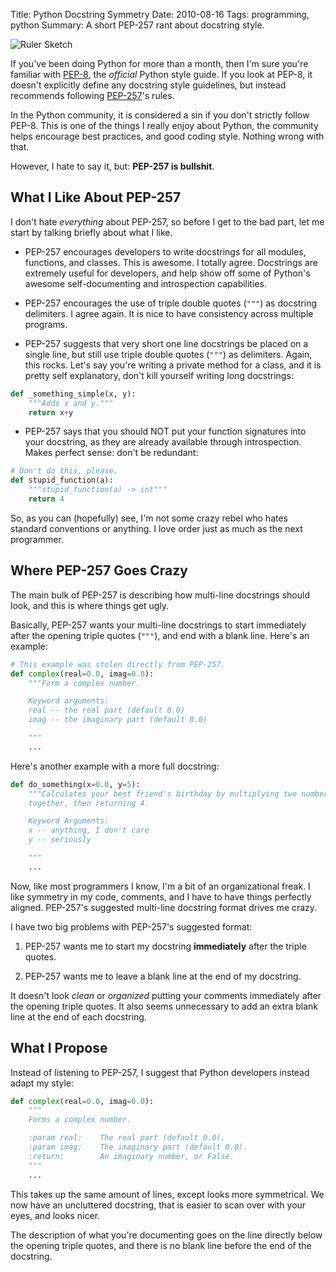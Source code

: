 Title: Python Docstring Symmetry
Date: 2010-08-16
Tags: programming, python
Summary:
    A short PEP-257 rant about docstring style.


![Ruler Sketch][]


If you've been doing Python for more than a month, then I'm sure you're
familiar with [PEP-8][], the *official* Python style guide.  If you look at
PEP-8, it doesn't explicitly define any docstring style guidelines, but instead
recommends following [PEP-257][]'s rules.

In the Python community, it is considered a sin if you don't strictly follow
PEP-8.  This is one of the things I really enjoy about Python, the community
helps encourage best practices, and good coding style.  Nothing wrong with
that.

However, I hate to say it, but: **PEP-257 is bullshit**.


## What I Like About PEP-257

I don't hate *everything* about PEP-257, so before I get to the bad part, let
me start by talking briefly about what I like.

-   PEP-257 encourages developers to write docstrings for all modules,
    functions, and classes.  This is awesome.  I totally agree.  Docstrings are
    extremely useful for developers, and help show off some of Python's awesome
    self-documenting and introspection capabilities.

-   PEP-257 encourages the use of triple double quotes (`"""`) as docstring
    delimiters.  I agree again.  It is nice to have consistency across multiple
    programs.

-   PEP-257 suggests that very short one line docstrings be placed on a single
    line, but still use triple double quotes (`"""`) as delimiters.  Again,
    this rocks.  Let's say you're writing a private method for a class, and it
    is pretty self explanatory, don't kill yourself writing long docstrings:

```python
def _something_simple(x, y):
    """Adds x and y."""
    return x+y
```

-   PEP-257 says that you should NOT put your function signatures into your
    docstring, as they are already available through introspection.  Makes
    perfect sense: don't be redundant:

```python
# Don't do this, please.
def stupid_function(a):
    """stupid_function(a) -> int"""
    return 4
```

So, as you can (hopefully) see, I'm not some crazy rebel who hates standard
conventions or anything.  I love order just as much as the next programmer.


## Where PEP-257 Goes Crazy

The main bulk of PEP-257 is describing how multi-line docstrings should look,
and this is where things get ugly.

Basically, PEP-257 wants your multi-line docstrings to start immediately after
the opening triple quotes (`"""`), and end with a blank line.  Here's an
example:

```python
# This example was stolen directly from PEP-257.
def complex(real=0.0, imag=0.0):
    """Form a complex number.

    Keyword arguments:
    real -- the real part (default 0.0)
    imag -- the imaginary part (default 0.0)

    """
    ...
```

Here's another example with a more full docstring:

```python
def do_something(x=0.0, y=5):
    """Calculates your best friend's birthday by multiplying two numbers
    together, then returning 4.

    Keyword Arguments:
    x -- anything, I don't care
    y -- seriously

    """
    ...
```

Now, like most programmers I know, I'm a bit of an organizational freak.  I
like symmetry in my code, comments, and I have to have things perfectly
aligned.  PEP-257's suggested multi-line docstring format drives me crazy.

I have two big problems with PEP-257's suggested format:

1.  PEP-257 wants me to start my docstring **immediately** after the triple
    quotes.

2.  PEP-257 wants me to leave a blank line at the end of my docstring.

It doesn't look *clean* or *organized* putting your comments immediately after
the opening triple quotes.  It also seems unnecessary to add an extra blank
line at the end of each docstring.


## What I Propose

Instead of listening to PEP-257, I suggest that Python developers instead adapt
my style:

```python
def complex(real=0.0, imag=0.0):
    """
    Forms a complex number.

    :param real:    The real part (default 0.0).
    :param imag:    The imaginary part (default 0.0).
    :return:        An imaginary number, or False.
    """
    ...
```

This takes up the same amount of lines, except looks more symmetrical.  We now
have an uncluttered docstring, that is easier to scan over with your eyes, and
looks nicer.

The description of what you're documenting goes on the line directly below the
opening triple quotes, and there is no blank line before the end of the
docstring.


  [Ruler Sketch]: {filename}/images/2010/ruler-sketch.png "Ruler Sketch"
  [PEP-8]: http://www.python.org/dev/peps/pep-0008/ "PEP-8"
  [PEP-257]: http://www.python.org/dev/peps/pep-0257 "PEP-257"

